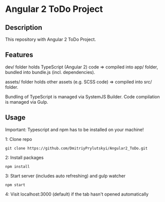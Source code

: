 # Angular 2 ToDo Project

## Description
This repository with Angular 2 ToDo Project.

## Features
dev/ folder holds TypeScript (Angular 2) code => compiled into app/ folder, bundled into bundle.js (incl. dependencies).

assets/ folder holds other assets (e.g. SCSS code) => compiled into src/ folder.

Bundling of TypeScript is managed via SystemJS Builder. Code compilation is managed via Gulp.

## Usage
Important: Typescript and npm has to be installed on your machine!

1: Clone repo
```
git clone https://github.com/DmitriyPrylutskyi/Angular2_ToDo.git
```
2: Install packages
```
npm install
```
3: Start server (includes auto refreshing) and gulp watcher
```
npm start
```

4: Visit localhost:3000 (default) if the tab hasn't opened automatically

